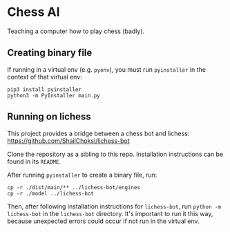 # Chess AI

Teaching a computer how to play chess (badly).

## Creating binary file

If running in a virtual env (e.g. `pyenv`), you must run `pyinstaller` in the context of that virtual env:

```
pip3 install pyinstaller
python3 -m PyInstaller main.py
```

## Running on lichess

This project provides a bridge between a chess bot and lichess: https://github.com/ShailChoksi/lichess-bot

Clone the repository as a sibling to this repo. Installation instructions can be found in its `README`.

After running `pyinstaller` to create a binary file, run:

```
cp -r ./dist/main/** ../lichess-bot/engines
cp -r ./model ../lichess-bot
```

Then, after following installation instructions for `lichess-bot`, run `python -m lichess-bot` in the `lichess-bot` directory. It's important to run it this way, because unexpected errors could occur if not run in the virtual env.
